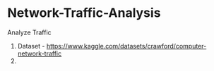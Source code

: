 # Network-Traffic-Analysis
Analyze Traffic
1. Dataset - https://www.kaggle.com/datasets/crawford/computer-network-traffic
2.